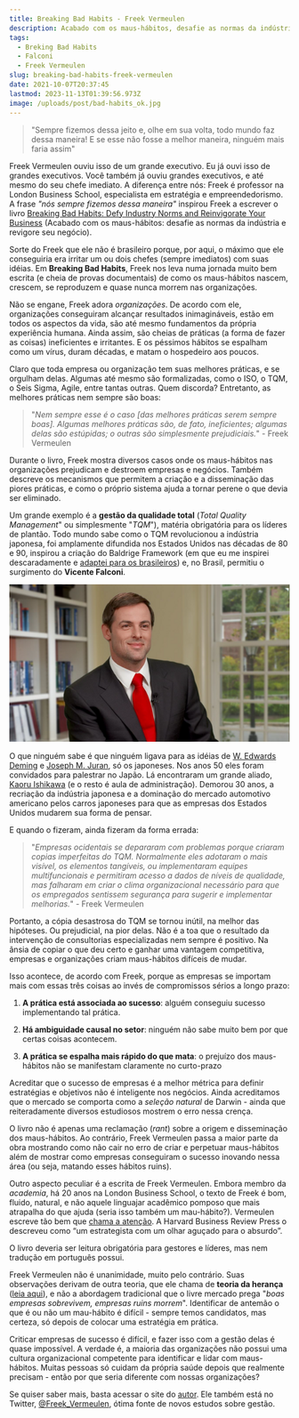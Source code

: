 ```yaml
---
title: Breaking Bad Habits - Freek Vermeulen
description: Acabado com os maus-hábitos, desafie as normas da indústria e revigore seu negócio
tags:
  - Breking Bad Habits
  - Falconi
  - Freek Vermeulen
slug: breaking-bad-habits-freek-vermeulen
date: 2021-10-07T20:37:45
lastmod: 2023-11-13T01:39:56.973Z
image: /uploads/post/bad-habits_ok.jpg
---
```


> "Sempre fizemos dessa jeito e, olhe em sua volta, todo mundo faz dessa maneira! E se esse não fosse a melhor maneira, ninguém mais faria assim"

Freek Vermeulen ouviu isso de um grande executivo. Eu já ouvi isso de grandes executivos. Você também já ouviu grandes executivos, e até mesmo do seu chefe imediato. A diferença entre nós: Freek é professor na London Business School,  especialista em estratégia e empreendedorismo. A frase *"nós sempre fizemos dessa maneira"* inspirou Freek a escrever o livro [Breaking Bad Habits: Defy Industry Norms and Reinvigorate Your Business](https://www.amazon.com.br/Breaking-Bad-Habits-Practices-Business-ebook/dp/B07BRZ7LS3/) (Acabado com os maus-hábitos: desafie as normas da indústria e revigore seu negócio).

Sorte do Freek que ele não é brasileiro porque, por aqui, o máximo que ele conseguiria era irritar um ou dois chefes (sempre imediatos) com suas idéias. Em **Breaking Bad Habits**, Freek nos leva numa jornada muito bem escrita (e cheia de provas documentais) de como os maus-hábitos nascem, crescem, se reproduzem e quase nunca morrem nas organizações.

Não se engane, Freek adora *organizações*. De acordo com ele, organizações conseguiram alcançar resultados inimagináveis, estão em todos os aspectos da vida, são até mesmo fundamentos da própria experiência humana. Ainda assim, são cheias de práticas (a forma de fazer as coisas) ineficientes e irritantes. E os péssimos hábitos se espalham como um vírus, duram décadas, e matam o hospedeiro aos poucos.

Claro que toda empresa ou organização tem suas melhores práticas, e se orgulham delas. Algumas até mesmo são formalizadas, como o ISO, o TQM, o Seis Sigma, Agile, entre tantas outras. Quem discorda? Entretanto, as melhores práticas nem sempre são boas:

> "*Nem sempre esse é o caso [das melhores práticas serem sempre boas]. Algumas melhores práticas são, de fato, ineficientes; algumas delas são estúpidas; o outras são simplesmente prejudiciais.*" - Freek Vermeulen

Durante o livro, Freek mostra diversos casos onde os maus-hábitos nas organizações prejudicam e destroem empresas e negócios. Também descreve os mecanismos que permitem a criação e a disseminação das piores práticas, e como o próprio sistema ajuda a tornar perene o que devia ser eliminado.

Um grande exemplo é a **gestão da qualidade total** (*Total Quality Management*" ou simplesmente "*TQM*"), matéria obrigatória para os líderes de plantão. Todo mundo sabe como o TQM revolucionou a indústria japonesa, foi amplamente difundida nos Estados Unidos nas décadas de 80 e 90, inspirou a criação do Baldrige Framework (em que eu me inspirei descaradamente e [adaptei para os brasileiros](https://www.llsaboya.com/diagnostico-analise-empresa-made/)) e, no Brasil, permitiu o surgimento do **Vicente Falconi**. 

![Freek Vermeulen é professor de estratégia e empreendedorismo na London Business School.](freek-v-th.png)

O que ninguém sabe é que ninguém ligava para as idéias de [W. Edwards Deming](https://pt.wikipedia.org/wiki/W._Edwards_Deming "W. Edwards Deming") e [Joseph M. Juran](https://pt.wikipedia.org/wiki/Joseph_M._Juran "Joseph M. Juran"), só os japoneses. Nos anos 50 eles foram convidados para palestrar no Japão. Lá encontraram um grande aliado, [Kaoru Ishikawa](https://en.wikipedia.org/wiki/Kaoru_Ishikawa) (e o resto é aula de administração). Demorou 30 anos, a recriação da indústria japonesa e a dominação do mercado automotivo americano pelos carros japoneses para que as empresas dos Estados Unidos mudarem sua forma de pensar. 

E quando o fizeram, ainda fizeram da forma errada:

> "*Empresas ocidentais se depararam com problemas porque criaram copias imperfeitas do TQM. Normalmente eles adotaram o mais visível, os elementos tangíveis, ou implementaram equipes multifuncionais e permitiram acesso a dados de níveis de qualidade, mas falharam em criar o clima organizacional necessário para que os empregados sentissem segurança para sugerir e implementar melhorias.*" - Freek Vermeulen

Portanto, a cópia desastrosa do TQM se tornou inútil, na melhor das hipóteses. Ou prejudicial, na pior delas. Não é a toa que o resultado da intervenção de consultorias especializadas nem sempre é positivo. Na ânsia de copiar o que deu certo e ganhar uma vantagem competitiva, empresas e organizações criam maus-hábitos difíceis de mudar. 

Isso acontece, de acordo com Freek, porque as empresas se importam mais com essas três coisas ao invés de compromissos sérios a longo prazo:

1. **A prática está associada ao sucesso**: alguém conseguiu sucesso implementando tal prática.

2. **Há ambiguidade causal no setor**: ninguém não sabe muito bem por que certas coisas acontecem.

3. **A prática se espalha mais rápido do que mata**: o prejuízo dos maus-hábitos não se manifestam claramente no curto-prazo

Acreditar que o sucesso de empresas é a melhor métrica para definir estratégias e objetivos não é inteligente nos negócios. Ainda acreditamos que o mercado se comporta como a *seleção natural* de Darwin - ainda que reiteradamente diversos estudiosos mostrem o erro nessa crença. 

O livro não é apenas uma reclamação (*rant*) sobre a origem e disseminação dos maus-hábitos. Ao contrário, Freek Vermeulen passa a maior parte da obra mostrando como não cair no erro de criar e perpetuar maus-hábitos além de mostrar como empresas conseguiram o sucesso inovando nessa área (ou seja, matando esses hábitos ruins).

Outro aspecto peculiar é a escrita de Freek Vermeulen. Embora membro da *academia*, há 20 anos na London Business School, o texto de Freek é bom, fluido, natural, e não aquele linguajar acadêmico pomposo que mais atrapalha do que ajuda (seria isso também um mau-hábito?). Vermeulen escreve tão bem que [chama a atenção](https://www.fromthedesk.org/10-questions-freek-vermeulen/). A Harvard Business Review Press o descreveu como “um estrategista com um olhar aguçado para o absurdo”.

O livro deveria ser leitura obrigatória para gestores e líderes, mas nem tradução em português possui.

Freek Vermeulen não é unanimidade, muito pelo contrário. Suas observações derivam de outra teoria, que ele chama de **teoria da herança** ([leia aqui](https://www.freekvermeulen.com/wp-content/uploads/2017/11/SMJ-print-edited.pdf)), e não a abordagem tradicional que o livre mercado prega "*boas empresas sobrevivem, empresas ruins morrem*". Identificar de antemão o que é ou não um mau-hábito é difícil - sempre temos candidatos, mas certeza, só depois de colocar uma estratégia em prática.

Criticar empresas de sucesso é difícil, e fazer isso com a gestão delas é quase impossível. A verdade é, a maioria das organizações não possui uma cultura organizacional competente para identificar e lidar com maus-hábitos. Muitas pessoas só cuidam da própria saúde depois que realmente precisam - então por que seria diferente com nossas organizações?



Se quiser saber mais, basta acessar o site do [autor](https://www.freekvermeulen.com/). Ele também está no Twitter, [@Freek_Vermeulen](https://twitter.com/Freek_Vermeulen), ótima fonte de novos estudos sobre gestão.
